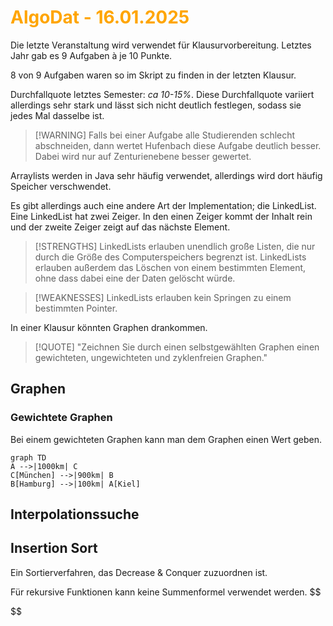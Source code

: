 # <font color = "orange">AlgoDat - 16.01.2025</font>
Die letzte Veranstaltung wird verwendet für Klausurvorbereitung. Letztes Jahr gab es 9 Aufgaben à je 10 Punkte.

8 von 9 Aufgaben waren so im Skript zu finden in der letzten Klausur.

Durchfallquote letztes Semester: *ca 10-15%*. Diese Durchfallquote variiert allerdings sehr stark und lässt sich nicht deutlich festlegen, sodass sie jedes Mal dasselbe ist.

>[!WARNING] Falls bei einer Aufgabe alle Studierenden schlecht abschneiden, dann wertet Hufenbach diese Aufgabe deutlich besser. Dabei wird nur auf Zenturienebene besser gewertet.

Arraylists werden in Java sehr häufig verwendet, allerdings wird dort häufig Speicher verschwendet.

Es gibt allerdings auch eine andere Art der Implementation; die LinkedList.
Eine LinkedList hat zwei Zeiger. In den einen Zeiger kommt der Inhalt rein und der zweite Zeiger zeigt auf das nächste Element.

>[!STRENGTHS] LinkedLists erlauben unendlich große Listen, die nur durch die Größe des Computerspeichers begrenzt ist. LinkedLists erlauben außerdem das Löschen von einem bestimmten Element, ohne dass dabei eine der Daten gelöscht würde.

>[!WEAKNESSES] LinkedLists erlauben kein Springen zu einem bestimmten Pointer.


In einer Klausur könnten Graphen drankommen.

>[!QUOTE] "Zeichnen Sie durch einen selbstgewählten Graphen einen gewichteten, ungewichteten und zyklenfreien Graphen."
## Graphen
### Gewichtete Graphen
Bei einem gewichteten Graphen kann man dem Graphen einen Wert geben.
```mermaid
graph TD
A -->|1000km| C
C[München] -->|900km| B
B[Hamburg] -->|100km| A[Kiel]
```

## Interpolationssuche
## Insertion Sort
Ein Sortierverfahren, das Decrease & Conquer zuzuordnen ist.

Für rekursive Funktionen kann keine Summenformel verwendet werden.
$$

$$